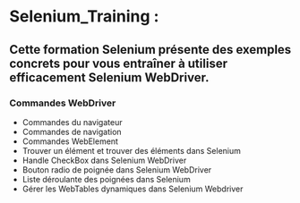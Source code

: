# Selenium_Training :

## Cette formation Selenium présente des exemples concrets pour vous entraîner à utiliser efficacement Selenium WebDriver.

### Commandes WebDriver
- Commandes du navigateur
- Commandes de navigation
- Commandes WebElement
- Trouver un élément et trouver des éléments dans Selenium
- Handle CheckBox dans Selenium WebDriver
- Bouton radio de poignée dans Selenium WebDriver
- Liste déroulante des poignées dans Selenium
- Gérer les WebTables dynamiques dans Selenium Webdriver
